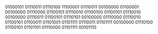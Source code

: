 01000101 01110011 01110100 11100001 01110011 00100000 01100001 00100000 01110000 01100101 01110010 01100100 01100101 01110010 00100000 01110011 01100101 01110101 00100000 01110000 01110010 01100101 01100011 01101001 01101111 01110011 01101111 00100000 01110100 01100101 01101101 01110000 01101111 00101110 
